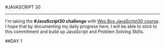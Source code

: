 #JAVASCRIPT 30

----

I'm taking the **#JavaScript30 challenge** with [Wes Bos JavaScript30 course](https://github.com/wesbos/JavaScript30 "JavaScript30"). I hope that by documenting my daily progress here, I will be able to stick to this commitment and build up JavaScript and Problem Solving Skills.


##DAY 1

